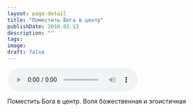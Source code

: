 ```yaml
---
layout: page-detail
title: "Поместить Бога в центр"
publishDate: 2010.02.13
description: ""
tags:
image:
draft: false
---
```


<audio title="2010.02.13 - Поместить Бога в центр.mp3" src="/upload/iblock/f27/f27e78f4cb06804a0b029c6ea200b5a1.mp3" controls=""></audio>

 Поместить Бога в центр. Воля божественная и эгоистичная 

  
